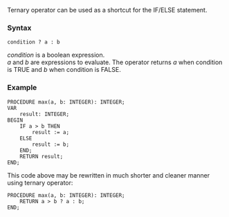 Ternary operator can be used as a shortcut for the IF/ELSE statement.

### Syntax

	condition ? a : b

_condition_ is a boolean expression.  
_a_ and _b_ are expressions to evaluate. The operator returns _a_ when condition is TRUE and _b_ when condition is FALSE.

### Example

	PROCEDURE max(a, b: INTEGER): INTEGER;
	VAR
		result: INTEGER;
	BEGIN
		IF a > b THEN
			result := a;
		ELSE
			result := b;
		END;
		RETURN result;
	END;

This code above may be rewritten in much shorter and cleaner manner using ternary operator:

	PROCEDURE max(a, b: INTEGER): INTEGER;
		RETURN a > b ? a : b;
	END;